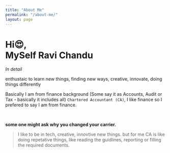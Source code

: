 ```yaml
---
title: "About Me"
permalink: "/about-me/"
layout: page
---
```


# Hi😍, <br> MySelf Ravi Chandu

*In detail*

enthustaic to learn new things, finding new ways, creative, innovate, doing things differently


Basically I am from finance background (Some say it as Accounts, Audit or Tax - basically it includes all) `Chartered Accountant (CA)`, I like finance so I prefered to say I am from finance.

<br/>

**some one might ask why you changed your carrier.**

>I like to be in tech, creative, innovtive new things.
>but for me CA is like doing repetative things, like reading the guidlines, reporting or filling the required documents. 
